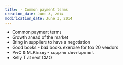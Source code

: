 ```yaml
---
title: - Common payment terms
creation_date: June 3, 2014
modification_date: June 3, 2014
---
```



- Common payment terms
- Growth ahead of the market
- Bring in suppliers to have a negotiation 
- Good books - bad books exercise for top 20 vendors
- PwC & McKinsey - supplier development
- Kelly T at next CMO
